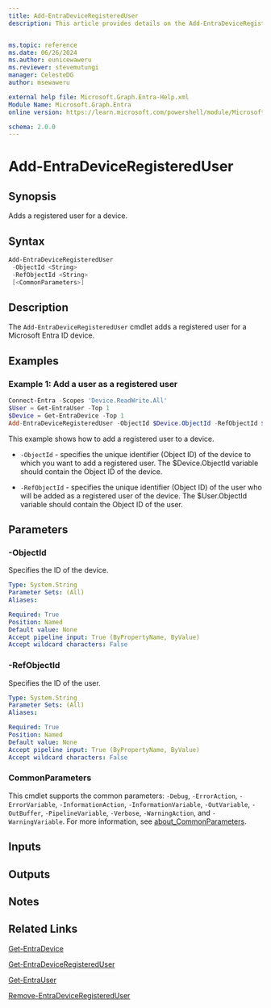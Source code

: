 ```yaml
---
title: Add-EntraDeviceRegisteredUser
description: This article provides details on the Add-EntraDeviceRegisteredUser command.


ms.topic: reference
ms.date: 06/26/2024
ms.author: eunicewaweru
ms.reviewer: stevemutungi
manager: CelesteDG
author: msewaweru

external help file: Microsoft.Graph.Entra-Help.xml
Module Name: Microsoft.Graph.Entra
online version: https://learn.microsoft.com/powershell/module/Microsoft.Graph.Entra/Add-EntraDeviceRegisteredUser

schema: 2.0.0
---
```


# Add-EntraDeviceRegisteredUser

## Synopsis

Adds a registered user for a device.

## Syntax

```powershell
Add-EntraDeviceRegisteredUser 
 -ObjectId <String> 
 -RefObjectId <String> 
 [<CommonParameters>]
```

## Description

The `Add-EntraDeviceRegisteredUser` cmdlet adds a registered user for a Microsoft Entra ID device.

## Examples

### Example 1: Add a user as a registered user

```powershell
Connect-Entra -Scopes 'Device.ReadWrite.All'
$User = Get-EntraUser -Top 1
$Device = Get-EntraDevice -Top 1
Add-EntraDeviceRegisteredUser -ObjectId $Device.ObjectId -RefObjectId $User.ObjectId
```

This example shows how to add a registered user to a device.

- `-ObjectId` - specifies the unique identifier (Object ID) of the device to which you want to add a registered user. The $Device.ObjectId variable should contain the Object ID of the device.

- `-RefObjectId` - specifies the unique identifier (Object ID) of the user who will be added as a registered user of the device. The $User.ObjectId variable should contain the Object ID of the user.

## Parameters

### -ObjectId

Specifies the ID of the device.

```yaml
Type: System.String
Parameter Sets: (All)
Aliases:

Required: True
Position: Named
Default value: None
Accept pipeline input: True (ByPropertyName, ByValue)
Accept wildcard characters: False
```

### -RefObjectId

Specifies the ID of the user.

```yaml
Type: System.String
Parameter Sets: (All)
Aliases:

Required: True
Position: Named
Default value: None
Accept pipeline input: True (ByPropertyName, ByValue)
Accept wildcard characters: False
```

### CommonParameters

This cmdlet supports the common parameters: `-Debug`, `-ErrorAction`, `-ErrorVariable`, `-InformationAction`, `-InformationVariable`, `-OutVariable`, `-OutBuffer`, `-PipelineVariable`, `-Verbose`, `-WarningAction`, and `-WarningVariable`. For more information, see [about_CommonParameters](https://go.microsoft.com/fwlink/?LinkID=113216).

## Inputs

## Outputs

## Notes

## Related Links

[Get-EntraDevice](Get-EntraDevice.md)

[Get-EntraDeviceRegisteredUser](Get-EntraDeviceRegisteredUser.md)

[Get-EntraUser](Get-EntraUser.md)

[Remove-EntraDeviceRegisteredUser](Remove-EntraDeviceRegisteredUser.md)
